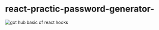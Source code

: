 # react-practic-password-generator-
![got hub](https://github.com/user-attachments/assets/cc457f6c-e355-4162-80f7-86ec4ca70922)
 basic of react hooks
